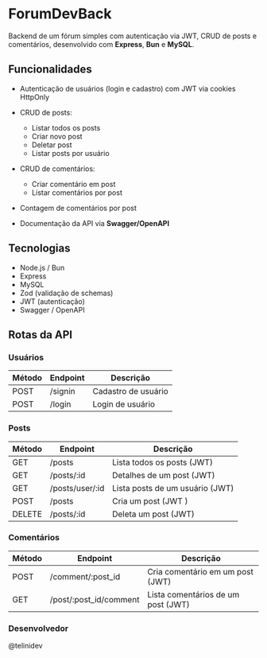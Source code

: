 # ForumDevBack

Backend de um fórum simples com autenticação via JWT, CRUD de posts e comentários, desenvolvido com **Express**, **Bun** e **MySQL**.

## Funcionalidades

* Autenticação de usuários (login e cadastro) com JWT via cookies HttpOnly
* CRUD de posts:

  * Listar todos os posts
  * Criar novo post
  * Deletar post
  * Listar posts por usuário
* CRUD de comentários:

  * Criar comentário em post
  * Listar comentários por post
* Contagem de comentários por post
* Documentação da API via **Swagger/OpenAPI**

## Tecnologias

* Node.js / Bun
* Express
* MySQL
* Zod (validação de schemas)
* JWT (autenticação)
* Swagger / OpenAPI


## Rotas da API

### Usuários

| Método | Endpoint | Descrição           |
| ------ | -------- | ------------------- |
| POST   | /signin  | Cadastro de usuário |
| POST   | /login   | Login de usuário    |

### Posts

| Método | Endpoint        | Descrição                        |
| ------ | --------------- | -------------------------------- |
| GET    | /posts          | Lista todos os posts (JWT)             |
| GET    | /posts/:id      | Detalhes de um post (JWT)              |
| GET    | /posts/user/:id | Lista posts de um usuário (JWT)        |
| POST   | /posts          | Cria um post (JWT )   |
| DELETE | /posts/:id      | Deleta um post (JWT) |

### Comentários

| Método | Endpoint               | Descrição                        |
| ------ | ---------------------- | -------------------------------- |
| POST   | /comment/:post_id      | Cria comentário em um post (JWT) |
| GET    | /post/:post_id/comment | Lista comentários de um post (JWT)    |


### Desenvolvedor
@telinidev
